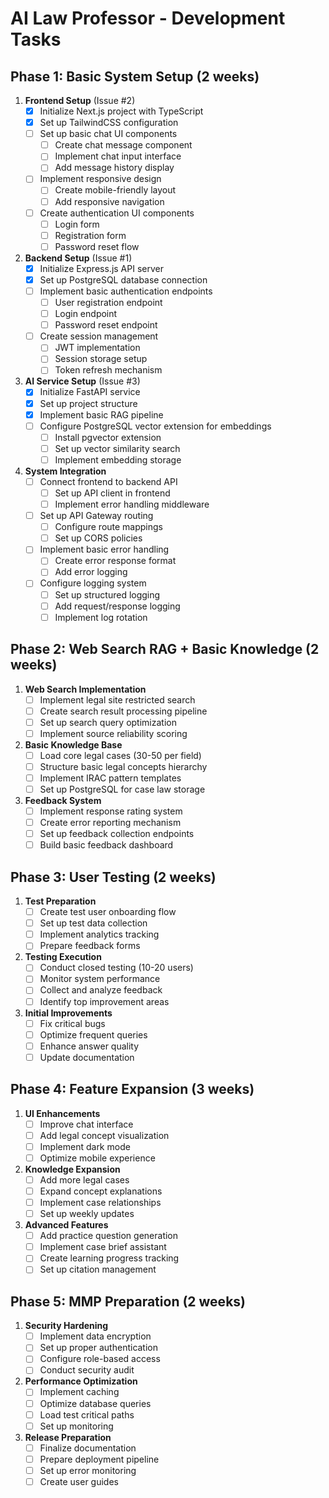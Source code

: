 # AI Law Professor - Development Tasks

## Phase 1: Basic System Setup (2 weeks)

1. **Frontend Setup** (Issue #2)
   - [x] Initialize Next.js project with TypeScript
   - [x] Set up TailwindCSS configuration
   - [ ] Set up basic chat UI components
     - [ ] Create chat message component
     - [ ] Implement chat input interface
     - [ ] Add message history display
   - [ ] Implement responsive design
     - [ ] Create mobile-friendly layout
     - [ ] Add responsive navigation
   - [ ] Create authentication UI components
     - [ ] Login form
     - [ ] Registration form
     - [ ] Password reset flow

2. **Backend Setup** (Issue #1)
   - [x] Initialize Express.js API server
   - [x] Set up PostgreSQL database connection
   - [ ] Implement basic authentication endpoints
     - [ ] User registration endpoint
     - [ ] Login endpoint
     - [ ] Password reset endpoint
   - [ ] Create session management
     - [ ] JWT implementation
     - [ ] Session storage setup
     - [ ] Token refresh mechanism

3. **AI Service Setup** (Issue #3)
   - [x] Initialize FastAPI service
   - [x] Set up project structure
   - [x] Implement basic RAG pipeline
   - [ ] Configure PostgreSQL vector extension for embeddings
     - [ ] Install pgvector extension
     - [ ] Set up vector similarity search
     - [ ] Implement embedding storage

4. **System Integration**
   - [ ] Connect frontend to backend API
     - [ ] Set up API client in frontend
     - [ ] Implement error handling middleware
   - [ ] Set up API Gateway routing
     - [ ] Configure route mappings
     - [ ] Set up CORS policies
   - [ ] Implement basic error handling
     - [ ] Create error response format
     - [ ] Add error logging
   - [ ] Configure logging system
     - [ ] Set up structured logging
     - [ ] Add request/response logging
     - [ ] Implement log rotation

## Phase 2: Web Search RAG + Basic Knowledge (2 weeks)

1. **Web Search Implementation**
   - [ ] Implement legal site restricted search
   - [ ] Create search result processing pipeline
   - [ ] Set up search query optimization
   - [ ] Implement source reliability scoring

2. **Basic Knowledge Base**
   - [ ] Load core legal cases (30-50 per field)
   - [ ] Structure basic legal concepts hierarchy
   - [ ] Implement IRAC pattern templates
   - [ ] Set up PostgreSQL for case law storage

3. **Feedback System**
   - [ ] Implement response rating system
   - [ ] Create error reporting mechanism
   - [ ] Set up feedback collection endpoints
   - [ ] Build basic feedback dashboard

## Phase 3: User Testing (2 weeks)

1. **Test Preparation**
   - [ ] Create test user onboarding flow
   - [ ] Set up test data collection
   - [ ] Implement analytics tracking
   - [ ] Prepare feedback forms

2. **Testing Execution**
   - [ ] Conduct closed testing (10-20 users)
   - [ ] Monitor system performance
   - [ ] Collect and analyze feedback
   - [ ] Identify top improvement areas

3. **Initial Improvements**
   - [ ] Fix critical bugs
   - [ ] Optimize frequent queries
   - [ ] Enhance answer quality
   - [ ] Update documentation

## Phase 4: Feature Expansion (3 weeks)

1. **UI Enhancements**
   - [ ] Improve chat interface
   - [ ] Add legal concept visualization
   - [ ] Implement dark mode
   - [ ] Optimize mobile experience

2. **Knowledge Expansion**
   - [ ] Add more legal cases
   - [ ] Expand concept explanations
   - [ ] Implement case relationships
   - [ ] Set up weekly updates

3. **Advanced Features**
   - [ ] Add practice question generation
   - [ ] Implement case brief assistant
   - [ ] Create learning progress tracking
   - [ ] Set up citation management

## Phase 5: MMP Preparation (2 weeks)

1. **Security Hardening**
   - [ ] Implement data encryption
   - [ ] Set up proper authentication
   - [ ] Configure role-based access
   - [ ] Conduct security audit

2. **Performance Optimization**
   - [ ] Implement caching
   - [ ] Optimize database queries
   - [ ] Load test critical paths
   - [ ] Set up monitoring

3. **Release Preparation**
   - [ ] Finalize documentation
   - [ ] Prepare deployment pipeline
   - [ ] Set up error monitoring
   - [ ] Create user guides
